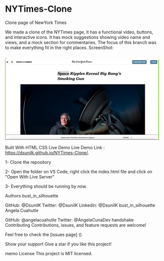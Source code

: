 # NYTimes-Clone
Clone page of NewYork Times 

We made a clone of the NYTimes page, it has a functional video, buttons, and interactive icons. It has mock suggestions showing video name and views, and a mock section for commentaries. The focus of this branch was to make everything fit in the right places.
ScreenShot:

.![screenshot](./assets/ScreenShot.png)

Built With
HTML
CSS
Live Demo
Live Demo Link : https://dsunilk.github.io/NYTimes-Clone/.

1- Clone the repository

2- Open the folder on VS Code, right click the index.html file and click on "Open With Live Server"

3- Everything should be running by now.

Authors
bust_in_silhouette 

GitHub: @DsunilK 
Twitter: @DsunilK
Linkedin: @DsunilK
bust_in_silhouette Angela Cuahutle

GitHub: @angelacuahutle
Twitter: @AngelaCunaDev
handshake Contributing
Contributions, issues, and feature requests are welcome!

Feel free to check the [issues page] ()

Show your support
Give a star if you like this project!

memo License
This project is MIT licensed.
